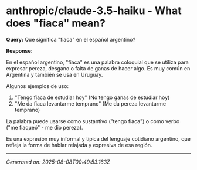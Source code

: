 # anthropic/claude-3.5-haiku - What does "fiaca" mean?

**Query:** Que significa "fiaca" en el español argentino?



**Response:**

En el español argentino, "fiaca" es una palabra coloquial que se utiliza para expresar pereza, desgano o falta de ganas de hacer algo. Es muy común en Argentina y también se usa en Uruguay.

Algunos ejemplos de uso:

1. "Tengo fiaca de estudiar hoy" (No tengo ganas de estudiar hoy)
2. "Me da fiaca levantarme temprano" (Me da pereza levantarme temprano)

La palabra puede usarse como sustantivo ("tengo fiaca") o como verbo ("me fiaqueó" - me dio pereza).

Es una expresión muy informal y típica del lenguaje cotidiano argentino, que refleja la forma de hablar relajada y expresiva de esa región.

---
*Generated on: 2025-08-08T00:49:53.163Z*
